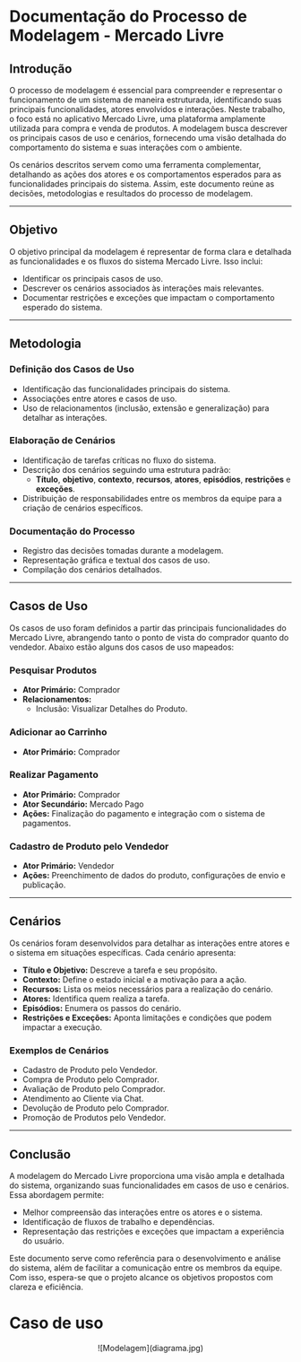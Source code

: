 # Documentação do Processo de Modelagem - Mercado Livre

## Introdução

O processo de modelagem é essencial para compreender e representar o funcionamento de um sistema de maneira estruturada, identificando suas principais funcionalidades, atores envolvidos e interações. Neste trabalho, o foco está no aplicativo Mercado Livre, uma plataforma amplamente utilizada para compra e venda de produtos. A modelagem busca descrever os principais casos de uso e cenários, fornecendo uma visão detalhada do comportamento do sistema e suas interações com o ambiente.

Os cenários descritos servem como uma ferramenta complementar, detalhando as ações dos atores e os comportamentos esperados para as funcionalidades principais do sistema. Assim, este documento reúne as decisões, metodologias e resultados do processo de modelagem.

---

## Objetivo

O objetivo principal da modelagem é representar de forma clara e detalhada as funcionalidades e os fluxos do sistema Mercado Livre. Isso inclui:

- Identificar os principais casos de uso.
- Descrever os cenários associados às interações mais relevantes.
- Documentar restrições e exceções que impactam o comportamento esperado do sistema.

---

## Metodologia

### Definição dos Casos de Uso
- Identificação das funcionalidades principais do sistema.
- Associações entre atores e casos de uso.
- Uso de relacionamentos (inclusão, extensão e generalização) para detalhar as interações.

### Elaboração de Cenários
- Identificação de tarefas críticas no fluxo do sistema.
- Descrição dos cenários seguindo uma estrutura padrão:
  - **Título**, **objetivo**, **contexto**, **recursos**, **atores**, **episódios**, **restrições** e **exceções**.
- Distribuição de responsabilidades entre os membros da equipe para a criação de cenários específicos.

### Documentação do Processo
- Registro das decisões tomadas durante a modelagem.
- Representação gráfica e textual dos casos de uso.
- Compilação dos cenários detalhados.

---

## Casos de Uso


Os casos de uso foram definidos a partir das principais funcionalidades do Mercado Livre, abrangendo tanto o ponto de vista do comprador quanto do vendedor. Abaixo estão alguns dos casos de uso mapeados:

### Pesquisar Produtos
- **Ator Primário:** Comprador  
- **Relacionamentos:**
  - Inclusão: Visualizar Detalhes do Produto.

### Adicionar ao Carrinho
- **Ator Primário:** Comprador

### Realizar Pagamento
- **Ator Primário:** Comprador  
- **Ator Secundário:** Mercado Pago  
- **Ações:** Finalização do pagamento e integração com o sistema de pagamentos.

### Cadastro de Produto pelo Vendedor
- **Ator Primário:** Vendedor  
- **Ações:** Preenchimento de dados do produto, configurações de envio e publicação.

---

## Cenários

Os cenários foram desenvolvidos para detalhar as interações entre atores e o sistema em situações específicas. Cada cenário apresenta:

- **Título e Objetivo:** Descreve a tarefa e seu propósito.
- **Contexto:** Define o estado inicial e a motivação para a ação.
- **Recursos:** Lista os meios necessários para a realização do cenário.
- **Atores:** Identifica quem realiza a tarefa.
- **Episódios:** Enumera os passos do cenário.
- **Restrições e Exceções:** Aponta limitações e condições que podem impactar a execução.

### Exemplos de Cenários
- Cadastro de Produto pelo Vendedor.
- Compra de Produto pelo Comprador.
- Avaliação de Produto pelo Comprador.
- Atendimento ao Cliente via Chat.
- Devolução de Produto pelo Comprador.
- Promoção de Produtos pelo Vendedor.

---

## Conclusão

A modelagem do Mercado Livre proporciona uma visão ampla e detalhada do sistema, organizando suas funcionalidades em casos de uso e cenários. Essa abordagem permite:

- Melhor compreensão das interações entre os atores e o sistema.
- Identificação de fluxos de trabalho e dependências.
- Representação das restrições e exceções que impactam a experiência do usuário.

Este documento serve como referência para o desenvolvimento e análise do sistema, além de facilitar a comunicação entre os membros da equipe. Com isso, espera-se que o projeto alcance os objetivos propostos com clareza e eficiência.

# **Caso de uso**

<center>
  ![Modelagem](diagrama.jpg)
</center>